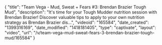 {
    "title": "Team Vega - Mud, Sweat + Fears #3: Brendan Brazier Tough Mud",
    "description": "It's time for your Tough Mudder nutrition session with Brendan Brazier! Discover valuable tips to apply to your own nutrition strategy as Brendan Brazier dis...",
    "videoid": "165584",
    "date_created": "1399316169",
    "date_modified": "1418181405",
    "type": "captivate",
    "layout": "video",
    "url": "\/v\/team-vega-mud-sweat-fears-3-brendan-brazier-tough-mud\/165584"
}